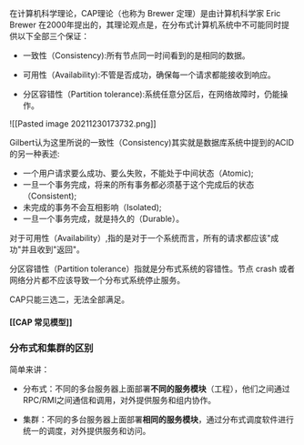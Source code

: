 在计算机科学理论，CAP理论（也称为 Brewer 定理）是由计算机科学家 Eric Brewer 在2000年提出的，其理论观点是，在分布式计算机系统中不可能同时提供以下全部三个保证：

-   一致性（Consistency):所有节点同一时间看到的是相同的数据。
    
-   可用性（Availability):不管是否成功，确保每一个请求都能接收到响应。
    
-   分区容错性（Partition tolerance):系统任意分区后，在网络故障时，仍能操作。

![[Pasted image 20211230173732.png]]


Gilbert认为这里所说的一致性（Consistency)其实就是数据库系统中提到的ACID的另一种表述:
+ 一个用户请求要么成功、要么失败，不能处于中间状态（Atomic);
+ 一旦一个事务完成，将来的所有事务都必须基于这个完成后的状态（Consistent);
+ 未完成的事务不会互相影响（Isolated);
+ 一旦一个事务完成，就是持久的（Durable）。

对于可用性（Availability）,指的是对于一个系统而言，所有的请求都应该"成功"并且收到"返回"。

分区容错性（Partition tolerance）指就是分布式系统的容错性。节点 crash 或者网络分片都不应该导致一个分布式系统停止服务。


CAP只能三选二，无法全部满足。


#### [[CAP 常见模型]]

### 分布式和集群的区别

简单来讲：

-   分布式：不同的多台服务器上面部署**不同的服务模块**（工程），他们之间通过RPC/RMI之间通信和调用，对外提供服务和组内协作。
    
-   集群：不同的多台服务器上面部署**相同的服务模块**，通过分布式调度软件进行统一的调度，对外提供服务和访问。